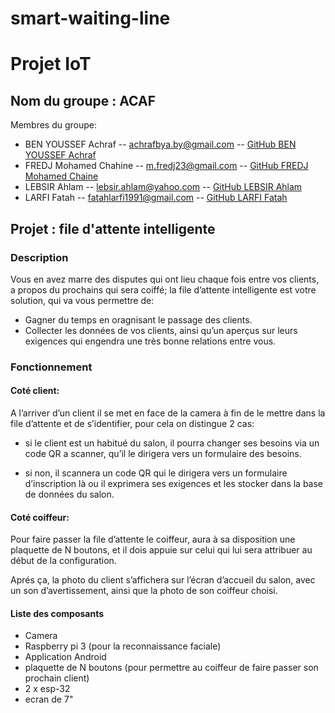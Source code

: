 # smart-waiting-line
# Projet IoT

## Nom du groupe : ACAF
 Membres du groupe:
* BEN YOUSSEF Achraf -- achrafbya.by@gmail.com -- [GitHub BEN YOUSSEF Achraf](https://github.com/BYAchraf)
* FREDJ Mohamed Chahine -- m.fredj23@gmail.com -- [GitHub FREDJ Mohamed Chaine](https://github.com/chahine202)
* LEBSIR Ahlam -- lebsir.ahlam@yahoo.com -- [GitHub LEBSIR Ahlam](https://github.com/LEBSIRAHLAM)
* LARFI Fatah -- fatahlarfi1991@gmail.com -- [GitHub LARFI Fatah](https://github.com/larfifatah)

## Projet : file d'attente intelligente

### Description

Vous en avez marre des disputes qui ont lieu chaque fois entre vos clients, a propos du prochains qui sera coiffé; la file d’attente intelligente est votre solution, qui va vous permettre de:
* Gagner du temps en oragnisant le passage des clients.
* Collecter les données de vos clients, ainsi qu’un aperçus sur leurs
  exigences qui engendra une très bonne relations entre vous.


### Fonctionnement
#### Coté client:

 A l’arriver d’un client il se met en face de la camera à fin de le mettre dans la file d’attente et de s’identifier, pour cela on distingue 2 cas:
  * si le client est un habitué du salon, il pourra changer ses besoins via un code QR a scanner, qu’il le dirigera vers un formulaire des besoins.

  * si non, il scannera un code QR qui le dirigera vers un formulaire d’inscription là ou il exprimera ses exigences et les stocker dans la base de données du salon.

#### Coté coiffeur:

Pour faire passer la file d’attente le coiffeur, aura à sa disposition une plaquette de N boutons, et il dois appuie sur celui qui lui sera attribuer au début de la configuration.

Aprés ça, la photo du client s’affichera sur l’écran d’accueil du salon, avec un son d’avertissement, ainsi que la photo de son coiffeur choisi.

#### Liste des composants

* Camera
* Raspberry pi 3 (pour la reconnaissance faciale)
* Application Android
* plaquette de N boutons (pour permettre au coiffeur de faire passer son    prochain client)
* 2 x esp-32
* ecran de 7"
